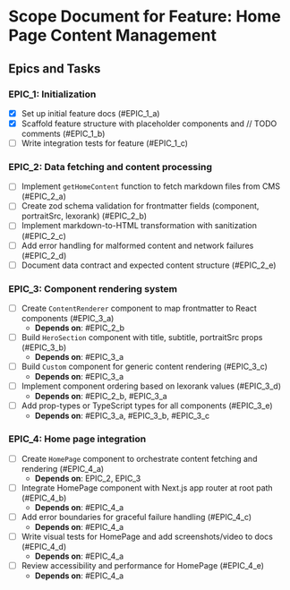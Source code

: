# Scope Document for Feature: Home Page Content Management

## Epics and Tasks

### EPIC_1: Initialization
- [x] Set up initial feature docs (#EPIC_1_a)
- [x] Scaffold feature structure with placeholder components and // TODO comments (#EPIC_1_b)
- [ ] Write integration tests for feature (#EPIC_1_c)

### EPIC_2: Data fetching and content processing
- [ ] Implement `getHomeContent` function to fetch markdown files from CMS (#EPIC_2_a)
- [ ] Create zod schema validation for frontmatter fields (component, portraitSrc, lexorank) (#EPIC_2_b)
- [ ] Implement markdown-to-HTML transformation with sanitization (#EPIC_2_c)
- [ ] Add error handling for malformed content and network failures (#EPIC_2_d)
- [ ] Document data contract and expected content structure (#EPIC_2_e)

### EPIC_3: Component rendering system
- [ ] Create `ContentRenderer` component to map frontmatter to React components (#EPIC_3_a)
  - **Depends on**: #EPIC_2_b
- [ ] Build `HeroSection` component with title, subtitle, portraitSrc props (#EPIC_3_b)
  - **Depends on**: #EPIC_3_a
- [ ] Build `Custom` component for generic content rendering (#EPIC_3_c)
  - **Depends on**: #EPIC_3_a
- [ ] Implement component ordering based on lexorank values (#EPIC_3_d)
  - **Depends on**: #EPIC_2_b, #EPIC_3_a
- [ ] Add prop-types or TypeScript types for all components (#EPIC_3_e)
  - **Depends on**: #EPIC_3_a, #EPIC_3_b, #EPIC_3_c

### EPIC_4: Home page integration
- [ ] Create `HomePage` component to orchestrate content fetching and rendering (#EPIC_4_a)
  - **Depends on**: EPIC_2, EPIC_3
- [ ] Integrate HomePage component with Next.js app router at root path (#EPIC_4_b)
  - **Depends on**: #EPIC_4_a
- [ ] Add error boundaries for graceful failure handling (#EPIC_4_c)
  - **Depends on**: #EPIC_4_a
- [ ] Write visual tests for HomePage and add screenshots/video to docs (#EPIC_4_d)
  - **Depends on**: #EPIC_4_a
- [ ] Review accessibility and performance for HomePage (#EPIC_4_e)
  - **Depends on**: #EPIC_4_a

